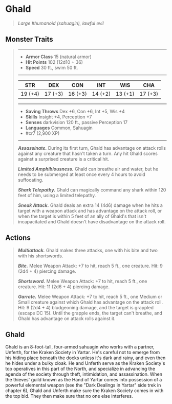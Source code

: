 # Ghald
>*Large #humanoid (sahuagin), lawful evil*
## Monster Traits
>___
>- **Armor Class** 15 (natural armor)
>- **Hit Points** 102 (12d10 + 36)
>- **Speed** 30 ft., swim 50 ft.
>___
>|STR|DEX|CON|INT|WIS|CHA|
>|:---:|:---:|:---:|:---:|:---:|:---:|
>|19 (+4)|17 (+3)|16 (+3)|14 (+2)|13 (+1)|17 (+3)|
>___
>- **Saving Throws** Dex +6, Con +6, Int +5, Wis +4
>- **Skills** Insight +4, Perception +7
>- **Senses** darkvision 120 ft., passive Perception 17
>- **Languages** Common, Sahuagin
>- #cr7 (2,900 XP)
>___
>***Assassinate.*** During its first turn, Ghald has advantage on attack rolls against any creature that hasn't taken a turn. Any hit Ghald scores against a surprised creature is a critical hit.  
>
>***Limited Amphibiousness.*** Ghald can breathe air and water, but he needs to be submerged at least once every 4 hours to avoid suffocating.  
>
>***Shark Telepathy.*** Ghald can magically command any shark within 120 feet of him, using a limited telepathy.  
>
>***Sneak Attack.*** Ghald deals an extra 14 (4d6) damage when he hits a target with a weapon attack and has advantage on the attack roll, or when the target is within 5 feet of an ally of Ghald's that isn't incapacitated and Ghald doesn't have disadvantage on the attack roll.  
>
## Actions
>***Multiattack.*** Ghald makes three attacks, one with his bite and two with his shortswords.  
>
>***Bite.*** Melee Weapon Attack: +7 to hit, reach 5 ft., one creature. Hit: 9 (2d4 + 4) piercing damage.  
>
>***Shortsword.*** Melee Weapon Attack: +7 to hit, reach 5 ft., one creature. Hit: 11 (2d6 + 4) piercing damage.  
>
>***Garrote.*** Melee Weapon Attack: +7 to hit, reach 5 ft., one Medium or Small creature against which Ghald has advantage on the attack roll. Hit: 9 (2d4 + 4) bludgeoning damage, and the target is grappled (escape DC 15). Until the grapple ends, the target can't breathe, and Ghald has advantage on attack rolls against it.
## Ghald
Ghald is an 8-foot-tall, four-armed sahuagin who works with a partner, Unferth, for the Kraken Society in Yartar. He's careful not to emerge from his hiding place beneath the docks unless it's dark and rainy, and even then he hides under a bulky cloak. He and Unferth serve as the Kraken Society's top operatives in this part of the North, and specialize in advancing the agenda of the society through theft, intimidation, and assassination.
When the thieves' guild known as the Hand of Yartar comes into possession of a powerful elemental weapon (see the "Dark Dealings in Yartar" side trek in chapter 6), Ghald and Unferth make sure the Kraken Society comes in with the top bid. They then make sure that no one else interferes.